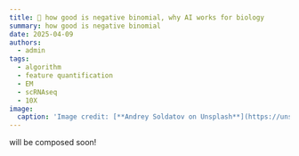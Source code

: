 ```yaml
---
title: 🧬 how good is negative binomial, why AI works for biology
summary: how good is negative binomial 
date: 2025-04-09
authors:
  - admin
tags:
  - algorithm
  - feature quantification
  - EM
  - scRNAseq
  - 10X
image:
  caption: 'Image credit: [**Andrey Soldatov on Unsplash**](https://unsplash.com)'
---
```


will be composed soon!

